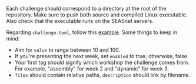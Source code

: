 Each challenge should correspond to a directory at the root of the repository. Make sure to push both source and compiled Linux executable. Also check that the executable runs on the SEASnet servers.

Regarding `challenge.toml`, follow this [example](encompress/challenge.toml). Some things to keep in mind:
* Aim for `value` to range between 10 and 100.
* If you're presenting the next week, set `enabled` to true; otherwise, false.
* Your first tag should signify which workshop the challenge comes from. For example, "assembly" for week 2 and "dynamic" for week 3.
* `files` should contain relative paths, `description` should link by filename.
